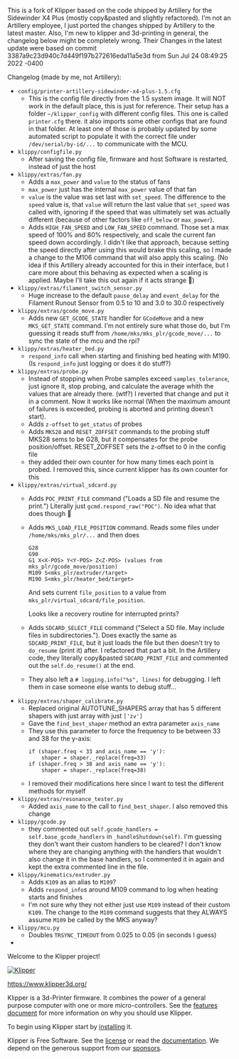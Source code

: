 This is a fork of Klipper based on the code shipped by Artillery for the
Sidewinder X4 Plus (mostly copy&pasted and slightly refactored).
I'm not an Artillery employee, I just ported the changes shipped by Artillery
to the latest master. Also, I'm new to klipper and 3d-printing in general,
the changelog below might be completely wrong. Their Changes in the latest
update were based on commit 3387a9c23d940c7d449f197b272616eda11a5e3d
from Sun Jul 24 08:49:25 2022 -0400

Changelog (made by me, not Artillery):

* `config/printer-artillery-sidewinder-x4-plus-1.5.cfg`
    * This is the config file directly from the 1.5 system image. It will
      NOT work in the default place, this is just for reference. Their setup
      has a folder `~/klipper_config` with different config files. This one
      is called `printer.cfg` there. it also imports some other configs that
      are found in that folder. At least one of those is probably updated by
      some automated script to populate it with the correct file under
      `/dev/serial/by-id/...` to communicate with the MCU.
* `klippy/configfile.py`
    * After saving the config file, firmware and host Software is restarted,
      instead of just the host
* `klippy/extras/fan.py`
    * Adds a `max_power` and `value` to the status of fans
    * `max_power` just has the internal `max_power` value of that fan
    * `value` is the value was set last with `set_speed`. The difference to the
      `speed` value is, that `value` will return the last value that
      `set_speed` was called with, ignoring if the speed that was ultimately
      set was actually different (because of other factors like `off_below` or
      `max_power`).
    * Adds `HIGH_FAN_SPEED` and `LOW_FAN_SPEED` command. Those set a max speed of
      100% and 80% respectively, and scale the current fan speed down
      accordingly. I didn't like that approach, because setting the speed
      directly after using this would brake this scaling, so I made a change
      to the M106 command that will also apply this scaling. (No idea if
      this Artillery already accounted for this in their interface, but I
      care more about this behaving as expected when a scaling is applied.
      Maybe I'll take this out again if it acts strange 🤷)
* `klippy/extras/filament_switch_sensor.py`
    * Huge increase to the default `pause_delay` and `event_delay` for the Filament
        Runout Sensor from 0.5 to 10 and 3.0 to 30.0 respectively
* `klippy/extras/gcode_move.py`
    * Adds new `GET_GCODE_STATE` handler for `GCodeMove` and a new `MKS_GET_STATE`
      command. I'm not entirely sure what those do, but I'm guessing it reads
      stuff from `/home/mks/mks_plr/gcode_move/...` to sync the state of the mcu 
      and the rpi?
* `klippy/extras/heater_bed.py`
    * `respond_info` call when starting and finishing bed heating with M190.
      (Is `respond_info` just logging or does it do stuff?)
* `klippy/extras/probe.py`
    * Instead of stopping when Probe samples exceed `samples_tolerance`, just
      ignore it, stop probing, and calculate the average whith the values that
      are already there. (wtf?) I reverted that change and put it in a comment.
      Now it works like normal (When the maximum amount of failures is exceeded,
      probing is aborted and printing doesn't start).
    * Adds `z-offset` to `get_status` of probes
    * Adds `MKS28` and `RESET_ZOFFSET` commands to the probing stuff
      MKS28 sems to be G28, but it compensates for the probe position/offset.
      RESET_ZOFFSET sets the z-offset to 0 in the config file
    * they added their own counter for how many times each point is probed. I
      removed this, since current klipper has its own counter for this
* `klippy/extras/virtual_sdcard.py`
    * Adds `POC_PRINT_FILE` command ("Loads a SD file and resume the print.")
      Literally just `gcmd.respond_raw("POC")`. No idea what that does though 🤷
    * Adds `MKS_LOAD_FILE_POSITION` command. Reads some files under
      `/home/mks/mks_plr/...` and then does
        ```
        G28
        G90
        G1 X<X-POS> Y<Y-POS> Z<Z-POS> (values from mks_plr/gcode_move/position)
        M109 S<mks_plr/extruder/target>
        M190 S<mks_plr/heater_bed/target>
        ```
      And sets current `file_position` to a value from
      `mks_plr/virtual_sdcard/file_position`.

      Looks like a recovery routine for interrupted prints?
    * Adds `SDCARD_SELECT_FILE` command ("Select a SD file. May include files
      in subdirectories."). Does exactly the same as `SDCARD_PRINT_FILE`, but
      it just loads the file but then doesn't try to `do_resume` (print it)
      after. I refactored that part a bit. In the Artillery code, they
      literally copy&pasted `SDCARD_PRINT_FILE` and commented out the
      `self.do_resume()` at the end.
    * They also left a `# logging.info("%s", lines)` for debugging. I left them
      in case someone else wants to debug stuff...
* `klippy/extras/shaper_calibrate.py`
    * Replaced original AUTOTUNE_SHAPERS array that has 5 different shapers with
      just array with just `['zv']`
    * Gave the `find_best_shaper` method an extra parameter `axis_name`
    * They use this parameter to force the frequency to be between 33 and 38 
      for the y-axis:
        ```
        if (shaper.freq < 33 and axis_name == 'y'):
            shaper = shaper._replace(freq=33)
        if (shaper.freq > 38 and axis_name == 'y'):
            shaper = shaper._replace(freq=38)
        ```
    * I removed their modifications here since I want to test the different
      methods for myself
* `klippy/extras/resonance_tester.py`
    * Added `axis_name` to the call to `find_best_shaper`. I also removed
      this change
* `klippy/gcode.py`
    * they commented out `self.gcode_handlers = self.base_gcode_handlers` in
      `_handleShutdown(self)`. I'm guessing they don't want their custom
      handlers to be cleared? I don't know where they are changing anything
      with the handlers that wouldn't also change it in the base handlers, so
      I commented it in again and kept the extra commented line in the file.
* `klippy/kinematics/extruder.py`
    * Adds `K109` as an alias to `M109`?
    * Adds `respond_info`s around M109 command to log when heating starts and
      finishes
    * I'm not sure why they not either just use `M109` instead of their custom
      `K109`. The change to the `M109` command suggests that they ALWAYS
      assume `M109` be called by the MKS anyway?
* `klippy/mcu.py`
    * Doubles `TRSYNC_TIMEOUT` from 0.025 to 0.05 (in seconds I guess)
* 


Welcome to the Klipper project!

[![Klipper](docs/img/klipper-logo-small.png)](https://www.klipper3d.org/)

https://www.klipper3d.org/

Klipper is a 3d-Printer firmware. It combines the power of a general
purpose computer with one or more micro-controllers. See the
[features document](https://www.klipper3d.org/Features.html) for more
information on why you should use Klipper.

To begin using Klipper start by
[installing](https://www.klipper3d.org/Installation.html) it.

Klipper is Free Software. See the [license](COPYING) or read the
[documentation](https://www.klipper3d.org/Overview.html). We depend on
the generous support from our
[sponsors](https://www.klipper3d.org/Sponsors.html).
